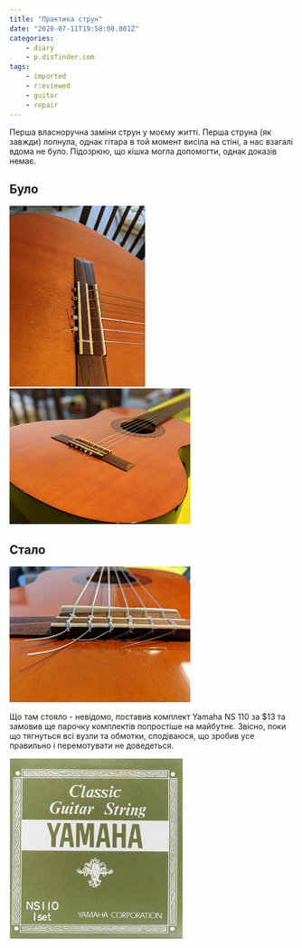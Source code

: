 ```yaml
---
title: "Практика струн"
date: "2020-07-11T19:58:00.001Z"
categories:
    - diary
    - p.disfinder.com
tags:
    - imported
    - r:eviewed
    - guitar
    - repair
---
```


Перша власноручна заміни струн у моєму житті. Перша струна (як завжди) лопнула, однак гітара в той момент висіла на стіні, а нас взагалі вдома не було. Підозрюю, що кішка могла допомогти, однак доказів немає.  
<!--more-->
## Було

[![](thumb_00.jpg)](img00.jpg)
![alt text](image.png)

## Стало

[![](thumb_01.jpg)](img01.jpg)  

Що там стояло - невідомо, поставив комплект Yamaha NS 110 за $13 та замовив ще парочку комплектів попростіше на майбутнє. Звісно, поки що тягнуться всі вузли та обмотки, сподіваюся, що зробив усе правильно і перемотувати не доведеться.

[![](thumb_02.jpg)](img02.jpg)
